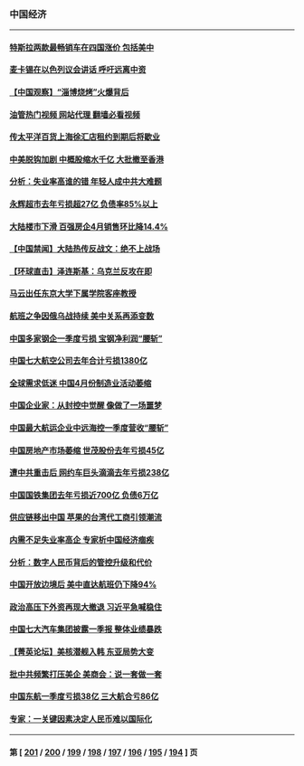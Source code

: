 ### 中国经济
---
#### [特斯拉两款最畅销车在四国涨价 包括美中](../../pages/ncid283/n13986728.md?05030445) 
#### [麦卡锡在以色列议会讲话 呼吁远离中资](../../pages/ncid283/n13986703.md?05030445) 
#### [【中国观察】“淄博烧烤”火爆背后](../../pages/ncid283/n13986307.md?05030445) 
#### [油管热门视频 网站代理 翻墙必看视频](http://138.2.39.72:81/youtube.html?epic-marker?05030445)
#### [传太平洋百货上海徐汇店租约到期后将歇业](../../pages/ncid283/n13986266.md?05030445) 
#### [中美脱钩加剧 中概股缩水千亿 大批撤至香港](../../pages/ncid283/n13986025.md?05030445) 
#### [分析：失业率高谁的错 年轻人成中共大难题](../../pages/ncid283/n13986019.md?05030445) 
#### [永辉超市去年亏损超27亿 负债率85%以上](../../pages/ncid283/n13985841.md?05030445) 
#### [大陆楼市下滑 百强房企4月销售环比降14.4%](../../pages/ncid283/n13985840.md?05030445) 
#### [【中国禁闻】大陆热传反战文：绝不上战场](../../pages/ncid283/n13985724.md?05030445) 
#### [【环球直击】泽连斯基：乌克兰反攻在即](../../pages/ncid283/n13985723.md?05030445) 
#### [马云出任东京大学下属学院客座教授](../../pages/ncid283/n13985541.md?05030445) 
#### [航班之争因俄乌战持续 美中关系再添变数](../../pages/ncid283/n13985463.md?05030445) 
#### [中国多家钢企一季度亏损 宝钢净利润“腰斩”](../../pages/ncid283/n13985404.md?05030445) 
#### [中国七大航空公司去年合计亏损1380亿](../../pages/ncid283/n13985349.md?05030445) 
#### [全球需求低迷 中国4月份制造业活动萎缩](../../pages/ncid283/n13985345.md?05030445) 
#### [中国企业家：从封控中觉醒 像做了一场噩梦](../../pages/ncid283/n13984735.md?05030445) 
#### [中国最大航运企业中远海控一季度营收“腰斩”](../../pages/ncid283/n13984739.md?05030445) 
#### [中国房地产市场萎缩 世茂股份去年亏损45亿](../../pages/ncid283/n13984730.md?05030445) 
#### [遭中共重击后 网约车巨头滴滴去年亏损238亿](../../pages/ncid283/n13984691.md?05030445) 
#### [中国国铁集团去年亏损近700亿 负债6万亿](../../pages/ncid283/n13984645.md?05030445) 
#### [供应链移出中国 苹果的台湾代工商引领潮流](../../pages/ncid283/n13984630.md?05030445) 
#### [内需不足失业率高企 专家析中国经济痼疾](../../pages/ncid283/n13983976.md?05030445) 
#### [分析：数字人民币背后的管控升级和代价](../../pages/ncid283/n13984387.md?05030445) 
#### [中国开放边境后 美中直达航班仍下降94%](../../pages/ncid283/n13984142.md?05030445) 
#### [政治高压下外资再现大撤退 习近平急喊稳住](../../pages/ncid283/n13984135.md?05030445) 
#### [中国七大汽车集团披露一季报 整体业绩暴跌](../../pages/ncid283/n13984011.md?05030445) 
#### [【菁英论坛】美核潜舰入韩 东亚局势大变](../../pages/ncid283/n13984009.md?05030445) 
#### [批中共频繁打压美企 美商会：说一套做一套](../../pages/ncid283/n13983961.md?05030445) 
#### [中国东航一季度亏损38亿 三大航合亏86亿](../../pages/ncid283/n13983922.md?05030445) 
#### [专家：一关键因素决定人民币难以国际化](../../pages/ncid283/n13983612.md?05030445) 

---
#### 第 [ [201](./201.md?05030445) / [200](./200.md?05030445) / [199](./199.md?05030445) / [198](./198.md?05030445) / [197](./197.md?05030445) / [196](./196.md?05030445) / [195](./195.md?05030445) / [194](./194.md?05030445) ] 页
